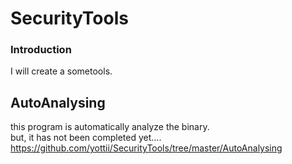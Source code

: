 # SecurityTools #

### Introduction ###
I will create a sometools.<br>

## AutoAnalysing ##
this program is automatically analyze the binary.<br>
but, it has not been completed yet....<br>
https://github.com/yottii/SecurityTools/tree/master/AutoAnalysing

